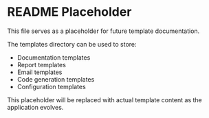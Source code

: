 # README Placeholder

This file serves as a placeholder for future template documentation.

The templates directory can be used to store:
- Documentation templates
- Report templates  
- Email templates
- Code generation templates
- Configuration templates

This placeholder will be replaced with actual template content as the application evolves.
